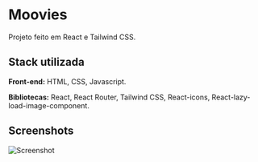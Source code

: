 
# Moovies

Projeto feito em React e Tailwind CSS.


## Stack utilizada

**Front-end:** HTML, CSS, Javascript.

**Bibliotecas:** React, React Router, Tailwind CSS, React-icons, React-lazy-load-image-component.


## Screenshots


![Screenshot](https://user-images.githubusercontent.com/87437940/197360552-fc73c222-9931-4ee5-b2fb-64f5cf3e8a58.png)
